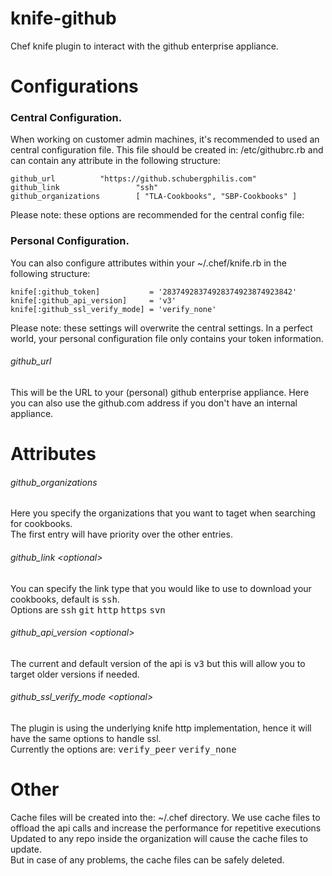 knife-github
============

Chef knife plugin to interact with the github enterprise appliance.

Configurations
==========

### Central Configuration.
When working on customer admin machines, it's recommended to used an central configuration file.
This file should be created in: /etc/githubrc.rb and can contain any attribute in the following structure:

    github_url			"https://github.schubergphilis.com"
    github_link             	"ssh"
    github_organizations    	[ "TLA-Cookbooks", "SBP-Cookbooks" ]

Please note: these options are recommended for the central config file:

### Personal Configuration.
You can also configure attributes within your ~/.chef/knife.rb in the following structure:

    knife[:github_token]           = '28374928374928374923874923842'  
    knife[:github_api_version]     = 'v3'  
    knife[:github_ssl_verify_mode] = 'verify_none'

Please note: these settings will overwrite the central settings. 
In a perfect world, your personal configuration file only contains your token information.

###### github_url
This will be the URL to your (personal) github enterprise appliance.
Here you can also use the github.com address if you don't have an internal appliance.

Attributes
==========
###### github_organizations
Here you specify the organizations that you want to taget when searching for cookbooks.  
The first entry will have priority over the other entries.

###### github_link \<optional\>
You can specify the link type that you would like to use to download your cookbooks, default is <tt>ssh</tt>.   
Options are <tt>ssh</tt> <tt>git</tt> <tt>http</tt> <tt>https</tt> <tt>svn</tt> 

###### github_api_version \<optional\>
The current and default version of the api is <tt>v3</tt> but this will allow you to target older versions if needed.

###### github_ssl_verify_mode \<optional\>
The plugin is using the underlying knife http implementation, hence it will have the same options to handle ssl.  
Currently the options are: <tt>verify_peer</tt> <tt>verify_none</tt>   

Other
=====

Cache files will be created into the: ~/.chef directory.
We use cache files to offload the api calls and increase the performance for repetitive executions
Updated to any repo inside the organization will cause the cache files to update.  
But in case of any problems, the cache files can be safely deleted.

